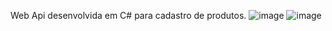 Web Api desenvolvida em C# para cadastro de produtos.
![image](https://user-images.githubusercontent.com/72053699/180239519-34d24f9f-20f8-4f12-917e-85be5b9c7d6b.png)
![image](https://user-images.githubusercontent.com/72053699/180239597-c9564c43-0ecf-4148-87cd-0d3f3b8d1658.png)
